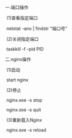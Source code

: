一.端口操作

​	(1)查看指定端口

​		netstat -ano | findstr "端口号"

​	(2)关闭指定端口

​		taskkill -f -pid PID

二.nginx操作

​	(1)启动

​		start nginx

​	(2)停止

​		nginx.exe -s stop

​		nginx.exe -s quit

​	(3)重新载入Nginx

​		nginx.exe -s reload